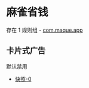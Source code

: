 # 麻雀省钱

存在 1 规则组 - [com.maque.app](/src/apps/com.maque.app.ts)

## 卡片式广告

默认禁用

- [快照-0](https://i.gkd.li/import/12640100)
